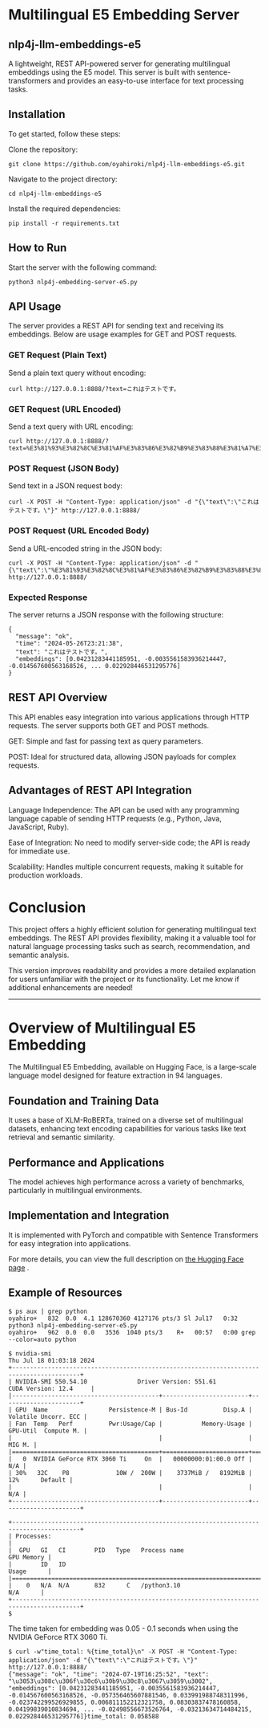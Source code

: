 # Multilingual E5 Embedding Server


## nlp4j-llm-embeddings-e5

A lightweight, REST API-powered server for generating multilingual embeddings using the E5 model. This server is built with sentence-transformers and provides an easy-to-use interface for text processing tasks.

## Installation

To get started, follow these steps:

Clone the repository:

```
git clone https://github.com/oyahiroki/nlp4j-llm-embeddings-e5.git
```

Navigate to the project directory:

```
cd nlp4j-llm-embeddings-e5
```

Install the required dependencies:

```
pip install -r requirements.txt
```

## How to Run

Start the server with the following command:

```
python3 nlp4j-embedding-server-e5.py
```

## API Usage

The server provides a REST API for sending text and receiving its embeddings. Below are usage examples for GET and POST requests.

### GET Request (Plain Text)

Send a plain text query without encoding:

```
curl http://127.0.0.1:8888/?text=これはテストです。
```

### GET Request (URL Encoded)

Send a text query with URL encoding:

```
curl http://127.0.0.1:8888/?text=%E3%81%93%E3%82%8C%E3%81%AF%E3%83%86%E3%82%B9%E3%83%88%E3%81%A7%E3%81%99%E3%80%82
```

### POST Request (JSON Body)

Send text in a JSON request body:

```
curl -X POST -H "Content-Type: application/json" -d "{\"text\":\"これはテストです。\"}" http://127.0.0.1:8888/
```

### POST Request (URL Encoded Body)

Send a URL-encoded string in the JSON body:

```
curl -X POST -H "Content-Type: application/json" -d "{\"text\":\"%E3%81%93%E3%82%8C%E3%81%AF%E3%83%86%E3%82%B9%E3%83%88%E3%81%A7%E3%81%99%E3%80%82\"}" http://127.0.0.1:8888/
```

### Expected Response

The server returns a JSON response with the following structure:

```
{
  "message": "ok",
  "time": "2024-05-26T23:21:38",
  "text": "これはテストです。",
  "embeddings": [0.04231283441185951, -0.0035561583936214447, -0.014567600563168526, ... 0.022928446531295776]
}
```

## REST API Overview

This API enables easy integration into various applications through HTTP requests. The server supports both GET and POST methods.

GET: Simple and fast for passing text as query parameters.

POST: Ideal for structured data, allowing JSON payloads for complex requests.

## Advantages of REST API Integration

Language Independence: The API can be used with any programming language capable of sending HTTP requests (e.g., Python, Java, JavaScript, Ruby).

Ease of Integration: No need to modify server-side code; the API is ready for immediate use.

Scalability: Handles multiple concurrent requests, making it suitable for production workloads.

# Conclusion

This project offers a highly efficient solution for generating multilingual text embeddings. The REST API provides flexibility, making it a valuable tool for natural language processing tasks such as search, recommendation, and semantic analysis.

This version improves readability and provides a more detailed explanation for users unfamiliar with the project or its functionality. Let me know if additional enhancements are needed!

---


# Overview of Multilingual E5 Embedding

The Multilingual E5 Embedding, available on Hugging Face, is a large-scale language model designed for feature extraction in 94 languages.

## Foundation and Training Data

It uses a base of XLM-RoBERTa, trained on a diverse set of multilingual datasets, enhancing text encoding capabilities for various tasks like text retrieval and semantic similarity.

## Performance and Applications

The model achieves high performance across a variety of benchmarks, particularly in multilingual environments.

## Implementation and Integration

It is implemented with PyTorch and compatible with Sentence Transformers for easy integration into applications.

For more details, you can view the full description on [the Hugging Face page](https://huggingface.co/intfloat/multilingual-e5-large) .




## Example of Resources

```
$ ps aux | grep python
oyahiro+   832  0.0  4.1 128670360 4127176 pts/3 Sl Jul17   0:32 python3 nlp4j-embedding-server-e5.py
oyahiro+   962  0.0  0.0   3536  1040 pts/3    R+   00:57   0:00 grep --color=auto python
```

```
$ nvidia-smi
Thu Jul 18 01:03:18 2024
+-----------------------------------------------------------------------------------------+
| NVIDIA-SMI 550.54.10              Driver Version: 551.61         CUDA Version: 12.4     |
|-----------------------------------------+------------------------+----------------------+
| GPU  Name                 Persistence-M | Bus-Id          Disp.A | Volatile Uncorr. ECC |
| Fan  Temp   Perf          Pwr:Usage/Cap |           Memory-Usage | GPU-Util  Compute M. |
|                                         |                        |               MIG M. |
|=========================================+========================+======================|
|   0  NVIDIA GeForce RTX 3060 Ti     On  |   00000000:01:00.0 Off |                  N/A |
| 30%   32C    P8             10W /  200W |    3737MiB /   8192MiB |     12%      Default |
|                                         |                        |                  N/A |
+-----------------------------------------+------------------------+----------------------+

+-----------------------------------------------------------------------------------------+
| Processes:                                                                              |
|  GPU   GI   CI        PID   Type   Process name                              GPU Memory |
|        ID   ID                                                               Usage      |
|=========================================================================================|
|    0   N/A  N/A       832      C   /python3.10                                 N/A      |
+-----------------------------------------------------------------------------------------+
$
```

The time taken for embedding was 0.05 - 0.1 seconds when using the NVIDIA GeForce RTX 3060 Ti.

```
$ curl -w"time_total: %{time_total}\n" -X POST -H "Content-Type: application/json" -d "{\"text\":\"これはテストです。\"}" http://127.0.0.1:8888/
{"message": "ok", "time": "2024-07-19T16:25:52", "text": "\u3053\u308c\u306f\u30c6\u30b9\u30c8\u3067\u3059\u3002", "embeddings": [0.04231283441185951, -0.0035561583936214447, -0.014567600563168526, -0.057356465607881546, 0.033991988748311996, -0.023742299526929855, 0.006811152212321758, 0.08303837478160858, 0.04199839010834694, ... -0.02498556673526764, -0.03213634714484215, 0.022928446531295776]}time_total: 0.058588


```

